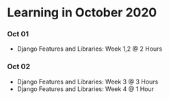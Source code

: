 # Learning in October 2020

### **Oct 01**
- Django Features and Libraries: Week 1,2 @ 2 Hours

### **Oct 02**
- Django Features and Libraries: Week 3 @ 3 Hours
- Django Features and Libraries: Week 4 @ 1 Hour
